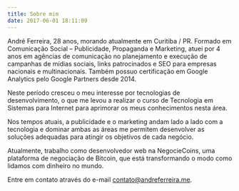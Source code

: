 ```yaml
---
title: Sobre mim
date: 2017-06-01 18:11:09
---
```


André Ferreira, 28 anos, morando atualmente em Curitiba / PR. Formado em Comunicação Social – Publicidade, Propaganda e Marketing, atuei por 4 anos em agências de comunicação no planejamento e execução de campanhas de mídias sociais, links patrocinados e SEO para empresas nacionais e multinacionais. Também possuo certificação em Google Analytics pelo Google Partners desde 2014.

Neste período cresceu o meu interesse por tecnologias de desenvolvimento, o que me levou a realizar o curso de Tecnologia em Sistemas para Internet para aprimorar os meus conhecimentos nesta área.

Nos tempos atuais, a publicidade e o marketing andam lado a lado com a tecnologia e dominar ambas as áreas me permitem desenvolver as soluções adequadas para atingir os objetivos de cada negócio.

Atualmente, trabalho como desenvolvedor web na NegocieCoins, uma plataforma de negociação de Bitcoin, que está transformando o modo como lidamos com dinheiro no mundo.

Entre em contato através do e-mail [contato@andreferreira.me](mailto:contato@andreferreira.me).